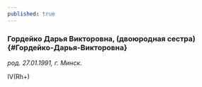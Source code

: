 ```yaml
---
published: true
---
```


### Гордейко Дарья Викторовна, (двоюродная сестра) {#Гордейко-Дарья-Викторовна}

_род. 27.01.1991, г. Минск._



IV(Rh+)
        
